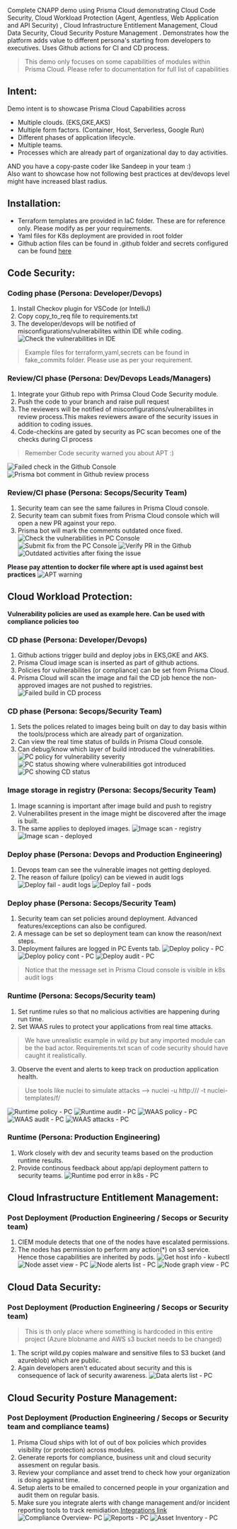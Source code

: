 Complete CNAPP demo using Prisma Cloud demonstrating Cloud Code Security, Cloud Workload Protection (Agent, Agentless, Web Application and API Security) , Cloud Infrastructure Entitlement Management, Cloud Data Security, Cloud Security Posture Management . Demonstrates how the platform adds value to different persona's starting from developers to executives.
Uses Github actions for CI and CD process.

> This demo only focuses on some capabilities of modules within Prisma Cloud. Please refer to documentation for full list of capabilities
## Intent:
 Demo intent is to showcase Prisma Cloud Capabilities across
  - Multiple clouds. (EKS,GKE,AKS)
  - Multiple form factors. (Container, Host, Serverless, Google Run)
  - Different phases of application lifecycle.
  - Multiple teams.
  - Processes which are already part of organizational day to day activities.

AND you have a copy-paste coder like Sandeep in your team :)    
Also want to showcase how not following best practices at dev/devops level might have increased blast radius.

## Installation:
 - Terraform templates are provided in IaC folder. These are for reference only. Please modify as per your requirements.
 - Yaml files for K8s deployment are provided in root folder
 - Github action files can be found in .github folder and secrets configured can be found [here](https://github.com/chanduusc/prismacloud-demo/blob/schandu-tmp/IaC/README.md#secrets)
## Code Security:
### Coding phase (Persona: Developer/Devops)
1. Install Checkov plugin for VSCode (or IntelliJ) 
2. Copy copy_to_req file to requirements.txt
3. The developer/devops will be notified of misconfigurations/vulnerabilites within IDE while coding.
![Check the vulnerabilities in IDE](img/checkov_plugin.png "Check the vulnerabilities in IDE")
> Example files for terraform,yaml,secrets can be found in fake_commits folder. Please use as per your requirement.
### Review/CI phase (Persona: Dev/Devops Leads/Managers)
1. Integrate your Github repo with Primsa Cloud Code Security module.
2. Push the code to your branch and raise pull request
3. The reviewers will be notified of misconfigurations/vulnerabilites in review process.This makes reviewers aware of the security issues in addition to coding issues.
4. Code-checkins are gated by security as PC scan becomes one of the checks during CI process
> Remember Code security warned you about APT :)

![Failed check in the Github Console](img/review_failed_gh_console.png "Failed check in the Github Console")
![Prisma bot comment in Github review process](img/prisma-cloud-devsecops-bot.png "Prisma bot comment in Github review process")
### Review/CI phase (Persona: Secops/Security Team)
1. Security team can see the same failures in Prisma Cloud console.
2. Security team can submit fixes from Prisma Cloud console which will open a new PR against your repo.
3. Prisma bot will mark the comments outdated once fixed.
![Check the vulnerabilities in PC Console](img/review_failed_pc_console.png "Check the vulnerabilities in PC Console")
![Submit fix from the PC Console](img/submit_pr_from_pc.png "Submit fix from the PC Console")
![Verify PR in the Github](img/pr_opened_by_prisma_cloud.png "Verify PR in the Github")
![Outdated activities after fixing the issue](img/outdated_requirements.png "Outdated activities after fixing the issue")

__**Please pay attention to docker file where apt is used against best practices**__
![APT warning](img/apt-alert.png "APT warning")
## Cloud Workload Protection:
__**Vulnerability policies are used as example here. Can be used with compliance policies too**__
### CD phase (Persona: Developer/Devops)
1. Github actions trigger build and deploy jobs in EKS,GKE and AKS.
2. Prisma Cloud image scan is inserted as part of github actions.
3. Policies for vulnerabilites (or compliance) can be set from Prisma Cloud.
4. Prisma Cloud will scan the image and fail the CD job hence the non-approved images are not pushed to registries.
![Failed build in CD process](img/gh_failed_build.png "Failed build in CD process")
### CD phase (Persona: Secops/Security Team)
1. Sets the polices related to images being built on day to day basis within the tools/process which are already part of organization.
2. Can view the real time status of builds in Prisma Cloud console.
3. Can debug/know which layer of build introduced the vulnerabilities.
![PC policy for vulnerability severity](img/pc-vuln-policy.png "PC policy for vulnerability severity")
![PC status showing where vulnerabilities got introduced](img/pc_failed_build.png "PC status showing where vulnerabilities got introduced")
![PC showing CD status](img/pc_cd_status.png "PC showing CD status")
### Image storage in registry (Persona: Secops/Security Team)
1. Image scanning is important after image build and push to registry
2. Vulnerabilites present in the image might be discovered after the image is built.
3. The same applies to deployed images.
![Image scan - registry](img/registry_image_scan.png "Image scan - registry")
![Image scan - deployed](img/deployed_image_scan.png "Image scan - deployed")
### Deploy phase (Persona: Devops and Production Engineering)
1. Devops team can see the vulnerable images not getting deployed.
2. The reason of failure (policy) can be viewed in audit logs
![Deploy fail - audit logs](img/kubectl_events.png "Deploy fail - audit logs")
![Deploy fail - pods](img/kubectl_pods.png "Deploy fail - pods")
### Deploy phase (Persona: Secops/Security Team)
1. Security team can set policies around deployment. Advanced features/exceptions can also be configured.
2. A message can be set so deployment team can know the reason/next steps.
3. Deployment failures are logged in PC Events tab.
![Deploy policy - PC](img/pc_deploy_policy.png "Deploy policy - PC")
![Deploy policy cont - PC](img/pc_deploy_policy_cont.png "Deploy policy cont - PC")
![Deploy audit - PC](img/pc_deploy_audits.png "Deploy audit - PC")
>Notice that the message set in Prisma Cloud console is visible in k8s audit logs
### Runtime (Persona: Secops/Security team)
1. Set runtime rules so that no malicious activities are happening during run time.
2. Set WAAS rules to protect your applications from real time attacks.
>We have unrealistic example in wild.py but any imported module can be the bad actor. Requirements.txt scan of code security should have caught it realistically.
3. Observe the event and alerts to keep track on production application health.
>Use tools like nuclei to simulate attacks --> nuclei -u http://<API Endpoint>/ -t nuclei-templates/f/

![Runtime policy - PC](img/runtime_policy.png "Runtime policy - PC")
![Runtime audit - PC](img/runtime_audit_pc.png "Runtime audit - PC")
![WAAS policy - PC](img/waas_policy.png "WAAS policy - PC")
![WAAS audit - PC](img/waas_audit_log.png "WAAS audit - PC")
![WAAS attacks - PC](img/waas_attacks.png "WAAS attacks - PC")
### Runtime (Persona: Production Engineering)
1. Work closely with dev and security teams based on the production runtime results.
2. Provide continous feedback about app/api deployment pattern to security teams.
![Runtime pod error in k8s - PC](img/runtime_pod_k8s.png "Runtime pod error in k8s")
## Cloud Infrastructure Entitlement Management:
### Post Deployment (Production Engineering / Secops or Security team)
1. CIEM module detects that one of the nodes have escalated permissions.
2. The nodes has permission to perform any action(*) on s3 service. Hence those capabilities are inherited by pods.
![Get host info - kubectl](img/kubectl_get_instance_id.png "Get host info - kubectl")
![Node asset view - PC](img/node_asset_pc.png "Node asset view - PC")
![Node alerts list - PC](img/alerts_list.png "Node alerts list - PC")
![Node graph view - PC](img/pc_graph.png "Node graph view - PC")
## Cloud Data Security:
### Post Deployment (Production Engineering / Secops or Security team)
> This is th only place where something is hardcoded in this entire project (Azure blobname and AWS s3 bucket needs to be changed)
1. The script wild.py copies malware and sensitive files to S3 bucket (and azureblob) which are public.
2. Again developers aren't educated about security and this is consequence of lack of security awareness.
![Data alerts list - PC](img/pc_data_sec_alerts.png "Data alerts list - PC")
## Cloud Security Posture Management:
### Post Deployment (Production Engineering / Secops or Security team and compliance teams)
1. Prisma Cloud ships with lot of out of box policies which provides visibility (or protection) across modules.
2. Generate reports for compliance, business unit and cloud security assesment on regular basis.
3. Review your compliance and asset trend to check how your organization is doing against time.
4. Setup alerts to be emailed to concerned people in your organization and audit them on regular basis.
5. Make sure you integrate alerts with change management and/or incident reporting tools to track remidiation.[Integrations link](https://docs.paloaltonetworks.com/prisma/prisma-cloud/prisma-cloud-admin/configure-external-integrations-on-prisma-cloud/prisma-cloud-integrations)
![Compliance Overview- PC](img/node_asset_pc.png "Compliance Overview- PC")
![Reports - PC](img/cspm_reports.png "Report - PC")
![Asset Inventory - PC](img/asset_inventory.png "Asset Inventory - PC")


